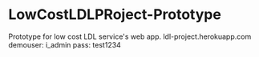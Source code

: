 # LowCostLDLPRoject-Prototype
Prototype for low cost LDL service's web app. 
ldl-project.herokuapp.com
demouser: i_admin
pass: test1234
